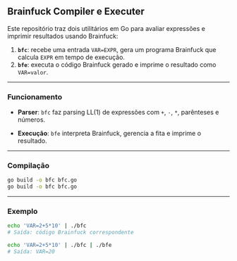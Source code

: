 ## Brainfuck Compiler e Executer

Este repositório traz dois utilitários em Go para avaliar expressões e imprimir resultados usando Brainfuck:

1. **`bfc`**: recebe uma entrada `VAR=EXPR`, gera um programa Brainfuck que calcula `EXPR` em tempo de execução.
2. **`bfe`**: executa o código Brainfuck gerado e imprime o resultado como `VAR=valor`.

---

### Funcionamento

* **Parser**: `bfc` faz parsing LL(1) de expressões com `+`, `-`, `*`, parênteses e números.

* **Execução**: `bfe` interpreta Brainfuck, gerencia a fita e imprime o resultado.

---

### Compilação

```bash
go build -o bfc bfc.go
go build -o bfc bfc.go
```
---

### Exemplo

```bash
echo 'VAR=2+5*10' | ./bfc
# Saída: código Brainfuck correspondente

echo 'VAR=2+5*10' | ./bfc | ./bfe
# Saída: VAR=20
```
